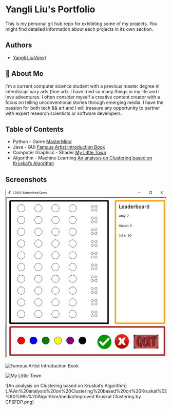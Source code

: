 
# Yangli Liu's Portfolio

This is my personal git hub repo for exhibiting some of my projects. 
You might find detailed information about each projects in its own section.


## Authors

- [Yangli Liu(Amy)](https://www.liuyangli.ml)


## 🚀 About Me
I'm a current computer sicence student with a previous master degree in interdisciplinary arts (fine art).
I have tried so many things in my life and I love adventures. I often consider myself a creative content creator with a focus on telling unconventional stories through emerging media.
I have the passion for both tech && art and I will treasure any opportunity to partner with expert research scientists or software developers.



## Table of Contents
   
* Python - Game [MasterMind](https://github.com/xiajingdongning/liuyangli/tree/master/Mastermind)
* Java - GUI [Famous Artist Introduction Book](https://github.com/xiajingdongning/liuyangli/tree/master/Famous%20Artist%20Introduction%20Book)
* Computer Graphics - Shader [My Little Town](https://github.com/xiajingdongning/liuyangli/tree/master/My%20Little%20Town)
* Algorithm - Machine Learning [An analysis on Clustering based on Kruskal’s Algorithm](https://github.com/xiajingdongning/liuyangli/tree/master/An%20analysis%20on%20Clustering%20based%20on%20Kruskal%E2%80%99s%20Algorithm)

## Screenshots
![MasterMind](./Mastermind/media/Interface.png)

![Famous Artist Introduction Book](./FamousArtistIntroductionBook/media/Cover.png)

![My Little Town](./My%20Little%20Town/part1/media/MyTown01.png)

![An analysis on Clustering based on Kruskal’s Algorithm](./AAn%20analysis%20on%20Clustering%20based%20on%20Kruskal%E2%80%99s%20Algorithm/media/Improved Kruskal Clustering by CFSFDP.png)




